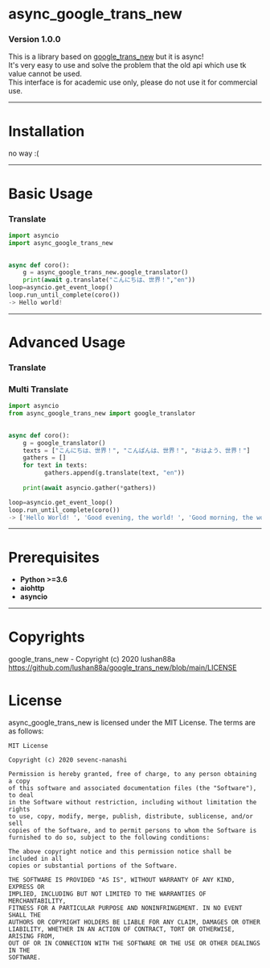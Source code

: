# async_google_trans_new
### Version 1.0.0

This is a library based on [google_trans_new](https://github.com/lushan88a/google_trans_new) but it is async!  
It's very easy to use and solve the problem that the old api which use tk value cannot be used.  
This interface is for academic use only, please do not use it for commercial use.  
  
***
  
  
Installation
====
no way :(
***
  
  
Basic Usage
=====
### Translate
```python
import asyncio
import async_google_trans_new  

 
async def coro():
    g = async_google_trans_new.google_translator()
    print(await g.translate("こんにちは、世界！","en"))
loop=asyncio.get_event_loop() 
loop.run_until_complete(coro())
-> Hello world!
```
***

Advanced Usage
=====
### Translate 
### Multi Translate
```python
import asyncio
from async_google_trans_new import google_translator

 
async def coro():
    g = google_translator()
    texts = ["こんにちは、世界！", "こんばんは、世界！", "おはよう、世界！"]
    gathers = []
    for text in texts:
    	  gathers.append(g.translate(text, "en"))
    
    print(await asyncio.gather(*gathers))

loop=asyncio.get_event_loop() 
loop.run_until_complete(coro())
-> ['Hello World! ', 'Good evening, the world! ', 'Good morning, the world! '] 
```
***

Prerequisites
====
* **Python >=3.6**  
* **aiohttp**  
* **asyncio**  
***
  
Copyrights
====
google_trans_new - Copyright (c) 2020 lushan88a https://github.com/lushan88a/google_trans_new/blob/main/LICENSE

License
====
async_google_trans_new is licensed under the MIT License. The terms are as follows:  

```
MIT License  

Copyright (c) 2020 sevenc-nanashi  

Permission is hereby granted, free of charge, to any person obtaining a copy  
of this software and associated documentation files (the "Software"), to deal  
in the Software without restriction, including without limitation the rights  
to use, copy, modify, merge, publish, distribute, sublicense, and/or sell  
copies of the Software, and to permit persons to whom the Software is  
furnished to do so, subject to the following conditions:  

The above copyright notice and this permission notice shall be included in all  
copies or substantial portions of the Software.  

THE SOFTWARE IS PROVIDED "AS IS", WITHOUT WARRANTY OF ANY KIND, EXPRESS OR  
IMPLIED, INCLUDING BUT NOT LIMITED TO THE WARRANTIES OF MERCHANTABILITY,  
FITNESS FOR A PARTICULAR PURPOSE AND NONINFRINGEMENT. IN NO EVENT SHALL THE  
AUTHORS OR COPYRIGHT HOLDERS BE LIABLE FOR ANY CLAIM, DAMAGES OR OTHER  
LIABILITY, WHETHER IN AN ACTION OF CONTRACT, TORT OR OTHERWISE, ARISING FROM,  
OUT OF OR IN CONNECTION WITH THE SOFTWARE OR THE USE OR OTHER DEALINGS IN THE  
SOFTWARE.  
```
